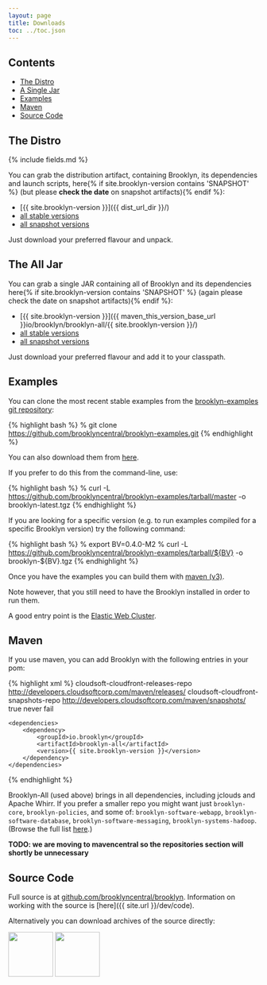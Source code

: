 ```yaml
---
layout: page
title: Downloads
toc: ../toc.json
---
```


## Contents

* [The Distro](#distro)
* [A Single Jar](#alljar)
* [Examples](#examples)
* [Maven](#maven)  
* [Source Code](#source)

<a name="distro"></a>
## The Distro

{% include fields.md %}

You can grab the distribution artifact, containing Brooklyn, its dependencies and launch scripts, 
here{% if site.brooklyn-version contains 'SNAPSHOT' %} (but please **check the date** on snapshot artifacts){% endif %}:

* [{{ site.brooklyn-version }}]({{ dist_url_dir }}/)
* [all stable versions](http://developers.cloudsoftcorp.com/maven/releases/io/brooklyn/brooklyn-dist/)
* [all snapshot versions](http://developers.cloudsoftcorp.com/maven/snapshots/io/brooklyn/brooklyn-dist/)

Just download your preferred flavour and unpack.

<a name="alljar"></a>
## The All Jar

You can grab a single JAR containing all of Brooklyn and its dependencies 
here{% if site.brooklyn-version contains 'SNAPSHOT' %} (again please check the date on snapshot artifacts){% endif %}:

* [{{ site.brooklyn-version }}]({{ maven_this_version_base_url }}io/brooklyn/brooklyn-all/{{ site.brooklyn-version }}/)
* [all stable versions](http://developers.cloudsoftcorp.com/maven/releases/io/brooklyn/brooklyn-all/)
* [all snapshot versions](http://developers.cloudsoftcorp.com/maven/snapshots/io/brooklyn/brooklyn-all/)

Just download your preferred flavour and add it to your classpath.

<a name="examples"></a>
## Examples

You can clone the most recent stable examples from the [brooklyn-examples git repository](http://github.com/brooklyncentral/brooklyn-examples):

{% highlight bash %}
% git clone https://github.com/brooklyncentral/brooklyn-examples.git
{% endhighlight %}

You can also download them from [here](https://github.com/brooklyncentral/brooklyn-examples/tarball/master).

If you prefer to do this from the command-line, use:

{% highlight bash %}
% curl -L https://github.com/brooklyncentral/brooklyn-examples/tarball/master -o brooklyn-latest.tgz
{% endhighlight %}

If you are looking for a specific version (e.g. to run examples compiled for a specific Brooklyn version) try the following command:

{% highlight bash %}
% export BV=0.4.0-M2
% curl -L https://github.com/brooklyncentral/brooklyn-examples/tarball/${BV} -o brooklyn-${BV}.tgz
{% endhighlight %}

Once you have the examples you can build them with [maven (v3)]({{site.url}}/dev/build/).

Note however, that you still need to have the Brooklyn installed in order to run them.

A good entry point is the [Elastic Web Cluster]({{site.url}}/use/examples/webcluster.html).

<a name="maven"></a>
## Maven

If you use maven, you can add Brooklyn with the following entries in your pom:

{% highlight xml %}
    <repositories>
        <repository>
            <id>cloudsoft-cloudfront-releases-repo</id>
            <url>http://developers.cloudsoftcorp.com/maven/releases/</url>
        </repository>
        <!-- optional for snapshot versions -->
        <repository>
            <id>cloudsoft-cloudfront-snapshots-repo</id>
            <url>http://developers.cloudsoftcorp.com/maven/snapshots/</url>
            <snapshots>
                <enabled>true</enabled>
                <updatePolicy>never</updatePolicy>
                <checksumPolicy>fail</checksumPolicy>
           </snapshots>
         </repository>
    </repositories>
        
    <dependencies>
        <dependency>
            <groupId>io.brooklyn</groupId>
            <artifactId>brooklyn-all</artifactId>
            <version>{{ site.brooklyn-version }}</version>
        </dependency>
    </dependencies>
{% endhighlight %}

Brooklyn-All (used above) brings in all dependencies, including jclouds and Apache Whirr.
If you prefer a smaller repo you might want just ``brooklyn-core``,  ``brooklyn-policies``, 
and some of: ``brooklyn-software-webapp``,  ``brooklyn-software-database``, ``brooklyn-software-messaging``, ``brooklyn-systems-hadoop``.
(Browse the full list [here](http://ccweb.cloudsoftcorp.com/maven/libs-snapshot-local/io/brooklyn/).)

**TODO: we are moving to mavencentral so the repositories section will shortly be unnecessary**

<a name="source"></a>
## Source Code

Full source is at [github.com/brooklyncentral/brooklyn](http://github.com/brooklyncentral/brooklyn).
Information on working with the source is [here]({{ site.url }}/dev/code).

Alternatively you can download archives of the source directly:

<a href="https://github.com/brooklyncentral/brooklyn/tarball/master"><img border="0" width="90" src="https://github.com/images/modules/download/tar.png"></a>
<a href="https://github.com/brooklyncentral/brooklyn/zipball/master"><img border="0" width="90" src="https://github.com/images/modules/download/zip.png"></a>

